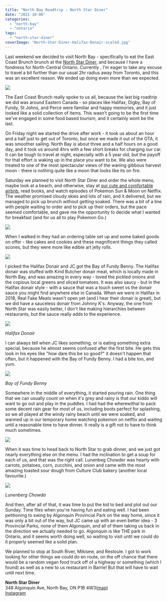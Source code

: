 ```yaml
---
title: "North Bay Roadtrip - North Star Diner"
date: "2021-10-06"
categories: 
  - "north-bay"
  - "ontario"
tags: 
  - "north-star-diner"
coverImage: "North-Star-Diner-Halifax-Donair-scaled.jpg"
---
```


Last weekend we decided to visit North Bay - specifically to eat the East Coast Brunch brunch at the [North Star Diner](https://www.instagram.com/north_star_diner/?hl=en), and because I have a fondness for North-Central Ontario. Currently , I'm eager to take any excuse to travel a bit further than our usual 2hr radius away from Toronto, and this was an excellent reason. We ended up doing even more than we expected.

![](images/east-coast-brunch-north-star-diner-1024x768.jpg)

The East Coast Brunch really spoke to us all, because the last big roadtrip we did was around Eastern Canada - so places like Halifax, Digby, Bay of Fundy, St Johns, and Perce were familiar and happy memories, and it just looked like a solid collection of items. This wasn't going to be the first time we've engaged in some food based tourism, and it certainly wont be the last.

On Friday night we started the drive after work - it took us about an hour and a half just to get out of Toronto, but once we made it out of the GTA, it was smoother sailing. North Bay is about three and a half hours on a good day, and it took us around 4hrs with a few short breaks for charging our car. It can be tough to travel at night, especially with a 5 year old, but the payoff for that effort is waking up in the place you want to be. We also were treated to one of the most spectacular views of the waning gibbous harvest moon - there is nothing quite like a moon that looks like its on fire.

Saturday we planned to visit North Star Diner and order the whole menu, maybe look at a beach, and otherwise, stay at [our cute and comfortable airbnb](https://www.airbnb.ca/rooms/45386227), read books, and watch episodes of Pokemon Sun & Moon on Netflix. The weather promised cloudy skies and lots of rain, and it delivered, but we managed to pick up brunch without getting soaked. There was a bit of a line with people waiting to order and to pick up their orders, but the pace seemed comfortable, and gave me the opportunity to decide what I wanted for breakfast (and for us all to play Pokemon Go.)

![](images/Behold-desserts-1024x662.jpg)

When I walked in they had an ordering table set up and some baked goods on offer - like cakes and cookies and these magnificent things they called scones, but they were more like edible art jelly rolls.

![](images/scones-at-north-star-diner-1024x768.jpg)

I picked the Halifax Donair and JC got the Bay of Fundy Benny. The Halifax donair was stuffed with Kind Butcher donair meat, which is locally made in North Bay, and was amazing in every way - loved the pickled onions and the copious local greens and sliced tomatoes. It was also saucy - but in the Halifax donair style - with a sauce that was a touch sweet vs the donair sauce you might find anywhere else in Canada. When we were in Halifax in 2018, Real Fake Meats wasn't open yet (and I hear their donair is great), but we did have a sauceless donair from Johnny K's. Anyway, the one from North Star was easily better, I don't like making hierarchies between restaurants, but the sauce really adds to the experience.

![](images/North-Star-Diner-Halifax-Donair-1024x768.jpg)

_Halifax Donair_

I can always tell when JC likes something, or is eating something extra special, because he almost seems confused after the first bite. He gets this look in his eyes like "how dare this be so good?" it doesn't happen that often, but it happened with the Bay of Fundy Benny. I had a bite too, and yum.

![](images/bay-of-fundy-benny-north-star-diner-1024x768.jpg)

_Bay of Fundy Benny_

Somewhere in the middle of everything, it started pouring rain. One thing that we can usually count on when it's grey and rainy is that our kiddo will want to go out and play in the puddles. I had had the wherewithal to pack some decent rain gear for most of us, including boots perfect for splashing, so we all played at the windy rainy beach until we were soaked, and warmed up in our temporary home watching pokemon on netflix and waiting until a reasonable time to have dinner. It really is a gift not to have to think much sometimes.

![](images/Rainy-Beach-in-North-Bay-1024x768.jpg)

When it was time to head back to North Star to grab dinner, and we just got nearly everything else on the menu. I had the inclination to get a soup for each of us, and that was the right call. Lunenbeg Chowder was hearty with carrots, potatoes, corn, zucchini, and onion and came with the most amazing toasted sour dough from Culture Club bakery (another local favourite.)

![](images/IMG_00501-1024x768.jpg)

_Lunenberg Chowda_

And then, after all of that, it was time to put the kid to bed and plot out our Sunday. Time flies when you're having fun and eating well. I had been petitioning to swing by Algonquin Provincial Park on the way home, since it was only a bit out of the way, but JC came up with an even better idea - 3 Provincial Parks, none of them Algonquin, and all of them taking us back in the direction we actually needed to go. Algonquin is like THE park in Ontario, and it seems worth doing well, so waiting to visit until we could do it properly seemed like a solid plan.

We planned to stop at South River, Mikisew, and Restoule. I got to work looking for other things we could do en route, on the off chance that there would be a random vegan food truck off of a highway or something (which I found) as well as a new to us restaurant in Barrie! But that will have to wait until next time.

**North Star Diner**  
348 Algonquin Ave, North Bay, ON P1B 4W3([map](https://www.google.com/maps/dir/43.6373522,-79.4591372/North+Star+Diner/@44.959381,-80.5289058,8z/data=!3m1!4b1!4m9!4m8!1m1!4e1!1m5!1m1!1s0x4d29aa9e80e2419b:0x435a67d65a215bdb!2m2!1d-79.4659931!2d46.3150706))  
[Instagram](https://www.instagram.com/north_star_diner/?hl=en)
